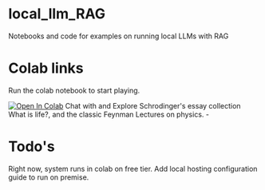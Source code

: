 # local_llm_RAG
Notebooks and code for examples on running local LLMs with RAG

# Colab links
Run the colab notebook to start playing.

[![Open In Colab](https://colab.research.google.com/assets/colab-badge.svg)](https://colab.research.google.com/drive/1poyR-7ckIqSEc-md3bskPzPKpFVpUDP7?usp=sharing) Chat with and Explore Schrodinger's essay collection What is life?, and the classic Feynman Lectures on physics. - 


# Todo's
Right now, system runs in colab on free tier. Add local hosting configuration guide to run on premise.

